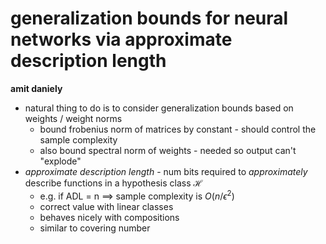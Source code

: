 # generalization bounds for neural networks via approximate description length

**amit daniely**

- natural thing to do is to consider generalization bounds based on weights / weight norms
  - bound frobenius norm of matrices by constant - should control the sample complexity
  - also bound spectral norm of weights - needed so output can't "explode"
- *approximate description length* - num bits required to *approximately* describe functions in a hypothesis class $\mathcal H$
  - e.g. if ADL = n $\implies$ sample complexity is $O(n/\epsilon^2)$
  - correct value with linear classes
  - behaves nicely with compositions
  - similar to covering number